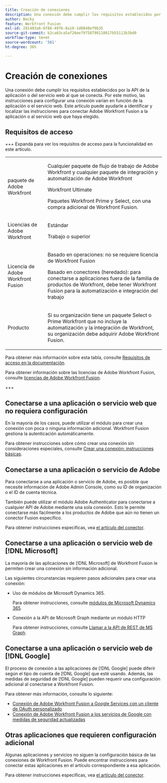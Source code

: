 ```yaml
---
title: Creación de conexiones
description: Una conexión debe cumplir los requisitos establecidos por la API de la aplicación o del servicio web al que se conecta. Por este motivo, las instrucciones para configurar una conexión varían en función de la aplicación o el servicio web. Este artículo puede ayudarle a identificar y localizar las instrucciones para conectar Adobe Workfront Fusion a la aplicación o al servicio web que haya elegido.
author: Becky
feature: Workfront Fusion
exl-id: 281403a6-6f88-4976-8a10-1d0848ef9b35
source-git-commit: b2ca63ca5af26ee79758798118817b55113b3bd0
workflow-type: tm+mt
source-wordcount: '561'
ht-degree: 36%

---
```


# Creación de conexiones

Una conexión debe cumplir los requisitos establecidos por la API de la aplicación o del servicio web al que se conecta. Por este motivo, las instrucciones para configurar una conexión varían en función de la aplicación o el servicio web. Este artículo puede ayudarle a identificar y localizar las instrucciones para conectar Adobe Workfront Fusion a la aplicación o al servicio web que haya elegido.

## Requisitos de acceso

+++ Expanda para ver los requisitos de acceso para la funcionalidad en este artículo.

<table style="table-layout:auto">
 <col> 
 <col> 
 <tbody> 
  <tr> 
   <td role="rowheader">paquete de Adobe Workfront</td> 
   <td> <p>Cualquier paquete de flujo de trabajo de Adobe Workfront y cualquier paquete de integración y automatización de Adobe Workfront</p><p>Workfront Ultimate</p><p>Paquetes Workfront Prime y Select, con una compra adicional de Workfront Fusion.</p> </td> 
  </tr> 
  <tr data-mc-conditions=""> 
   <td role="rowheader">Licencias de Adobe Workfront</td> 
   <td> <p>Estándar</p><p>Trabajo o superior</p> </td> 
  </tr> 
  <tr> 
   <td role="rowheader">Licencia de Adobe Workfront Fusion</td> 
   <td>
   <p>Basado en operaciones: no se requiere licencia de Workfront Fusion</p>
   <p>Basado en conectores (heredado): para conectarse a aplicaciones fuera de la familia de productos de Workfront, debe tener Workfront Fusion para la automatización e integración del trabajo </p>
   </td> 
  </tr> 
  <tr> 
   <td role="rowheader">Producto</td> 
   <td>
   <p>Si su organización tiene un paquete Select o Prime Workfront que no incluye la automatización y la integración de Workfront, su organización debe adquirir Adobe Workfront Fusion.</li></ul>
   </td> 
  </tr>
 </tbody> 
</table>

Para obtener más información sobre esta tabla, consulte [Requisitos de acceso en la documentación](/help/workfront-fusion/references/licenses-and-roles/access-level-requirements-in-documentation.md).

Para obtener información sobre las licencias de Adobe Workfront Fusion, consulte [licencias de Adobe Workfront Fusion](/help/workfront-fusion/set-up-and-manage-workfront-fusion/licensing-operations-overview/license-automation-vs-integration.md).

+++

## Conectarse a una aplicación o servicio web que no requiera configuración

En la mayoría de los casos, puede utilizar el módulo para crear una conexión con poca o ninguna información adicional. Workfront Fusion gestiona la autenticación automáticamente.

Para obtener instrucciones sobre cómo crear una conexión sin consideraciones especiales, consulte [Crear una conexión: instrucciones básicas](/help/workfront-fusion/create-scenarios/connect-to-apps/connect-to-fusion-general.md).

## Conectarse a una aplicación o servicio de Adobe

Para conectarse a una aplicación o servicio de Adobe, es posible que necesite información de Adobe Admin Console, como su ID de organización o el ID de cuenta técnica.

También puede utilizar el módulo Adobe Authenticator para conectarse a cualquier API de Adobe mediante una sola conexión. Esto le permite conectarse más fácilmente a los productos de Adobe que aún no tienen un conector Fusion específico.

Para obtener instrucciones específicas, vea [el artículo del conector](/help/workfront-fusion/references/apps-and-modules/apps-and-modules-toc.md#connectors-for-adobe-products).

## Conectarse a una aplicación o servicio web de [!DNL Microsoft]

La mayoría de las aplicaciones de [!DNL Microsoft] de Workfront Fusion le permiten crear una conexión sin información adicional.

Las siguientes circunstancias requieren pasos adicionales para crear una conexión:

* Uso de módulos de Microsoft Dynamics 365.

  Para obtener instrucciones, consulte [módulos de Microsoft Dynamics 365](/help/workfront-fusion/references/apps-and-modules/third-party-connectors/microsoft-dynamics-365-modules.md).

* Conexión a la API de Microsoft Graph mediante un módulo HTTP

  Para obtener instrucciones, consulte [Llamar a la API de REST de MS Graph](/help/workfront-fusion/create-scenarios/connect-to-apps/call-the-ms-graph-rest-api.md).

## Conectarse a una aplicación o servicio web de [!DNL Google]

El proceso de conexión a las aplicaciones de [!DNL Google] puede diferir según el tipo de cuenta de [!DNL Google] que esté usando. Además, las medidas de seguridad de [!DNL Google] pueden requerir una configuración adicional al conectarse a Workfront Fusion.

Para obtener más información, consulte lo siguiente:

* [Conexión de Adobe Workfront Fusion a Google Services con un cliente de OAuth personalizado](/help/workfront-fusion/create-scenarios/connect-to-apps/connect-fusion-to-google-using-oauth.md)
* [Conexión de Adobe Workfront Fusion a los servicios de Google con medidas de seguridad actualizadas](/help/workfront-fusion/create-scenarios/connect-to-apps/connect-to-google-with-new-security-measures.md)

## Otras aplicaciones que requieren configuración adicional

Algunas aplicaciones y servicios no siguen la configuración básica de las conexiones de Workfront Fusion. Puede encontrar instrucciones para conectar estas aplicaciones en el artículo correspondiente a esa aplicación.

Para obtener instrucciones específicas, vea [el artículo del conector](/help/workfront-fusion/references/apps-and-modules/apps-and-modules-toc.md#connectors-for-third-party-applications).
